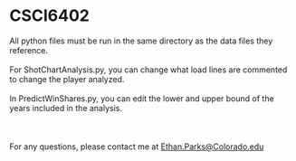 # CSCI6402

All python files must be run in the same directory as the data files they reference. </br></br>
For ShotChartAnalysis.py, you can change what load lines are commented to change the player analyzed.
</br></br>
In PredictWinShares.py, you can edit the lower and upper bound of the years included in the analysis.
</br></br>
</br></br>
For any questions, please contact me at Ethan.Parks@Colorado.edu
